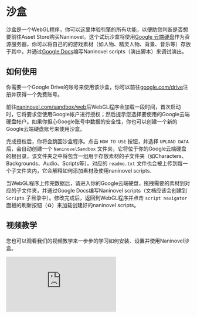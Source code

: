 # 沙盒 

沙盒是一个WebGL程序，你可以这里体验引擎的所有功能，以便助您判断是否想要前往Asset Store购买Naninovel。这个试玩沙盒将使用[Google 云端硬盘](https://drive.google.com/drive/my-drive)作为资源服务器，你可以将自己的的游戏素材（如人物、精灵人物、背景、音乐等）存放于其中，并通过[Google Docs](https://www.google.com/docs/about)编写Naninovel scripts（演出脚本）来调试演出。

## 如何使用

你需要一个Google Drive的账号来使用该沙盒，你可以前往[google.com/drive](https://www.google.com/drive)注册并获得一个免费账号。

前往[naninovel.com/sandbox/web](https://naninovel.com/sandbox/web.html)后WebGL程序会加载一段时间，首次启动时，它将要求您使用Google帐户进行授权；然后提示您选择要使用的Google云端硬盘帐户。如果你担心Google账号中数据的安全性，你也可以创建一个新的Google云端硬盘账号来使用沙盒。

完成授权后，你将会跳回沙盒程序。点击 `HOW TO USE` 按钮，并选择 `UPLOAD DATA` 后，会自动创建一个 `NaninovelSandbox` 文件夹，它将位于你的Google云端硬盘的根目录，该文件夹之中将包含一组用于存放素材的子文件夹（如Characters、Backgrounds、Audio、Scripts等）。对应的 `readme.txt` 文件也会被上传到每一个子文件夹内，它会解释如何添加素材及使用naninovel scripts.

当WebGL程序上传完数据后，请进入你的Google云端硬盘，拖拽需要的素材到对应的子文件夹，并通过Google Docs编写Naninovel scripts（文档应该会创建到 `Scripts` 子目录中）。修改完成后，返回到WebGL程序并点击 `script navigator` 面板的刷新按钮（♻️）来加载创建好的naninovel scripts。

## 视频教学

您也可以观看我们的视频教学来一步步的学习如何安装、设置并使用Naninovel沙盒。

<div class="video-container">
    <iframe src="https://www.youtube-nocookie.com/embed/tn14ZhBTFew" frameborder="0" allow="accelerometer; autoplay; encrypted-media; gyroscope; picture-in-picture" allowfullscreen></iframe>
</div>